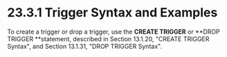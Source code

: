 # 23.3.1 Trigger Syntax and Examples

To create a trigger or drop a trigger, use the **CREATE TRIGGER** or **DROP TRIGGER **statement, described in Section 13.1.20, "CREATE TRIGGER Syntax", and Section 13.1.31, "DROP TRIGGER Syntax".

